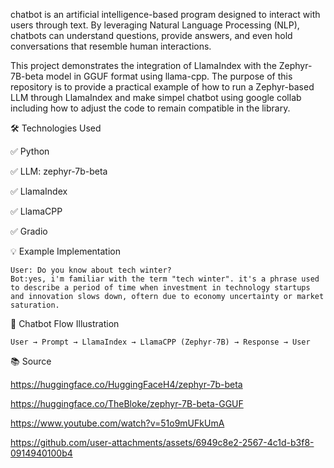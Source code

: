 chatbot is an artificial intelligence-based program designed to interact with users through text. By leveraging Natural Language Processing (NLP), chatbots can understand questions, provide answers, and even hold conversations that resemble human interactions.

This project demonstrates the integration of LlamaIndex with the Zephyr-7B-beta model in GGUF format using llama-cpp.
The purpose of this repository is to provide a practical example of how to run a Zephyr-based LLM through LlamaIndex and make simpel chatbot using google collab including how to adjust the code to remain compatible in the library.

🛠️ Technologies Used 

✅ Python 

✅ LLM: zephyr-7b-beta 

✅ LlamaIndex  

✅ LlamaCPP 

✅ Gradio  


💡 Example Implementation
````
User: Do you know about tech winter? 
Bot:yes, i'm familiar with the term "tech winter". it's a phrase used to describe a period of time when investment in technology startups and innovation slows down, oftern due to economy uncertainty or market saturation.
````
🔄 Chatbot Flow Illustration
````
User → Prompt → LlamaIndex → LlamaCPP (Zephyr-7B) → Response → User
````
📚 Source  

https://huggingface.co/HuggingFaceH4/zephyr-7b-beta 

https://huggingface.co/TheBloke/zephyr-7B-beta-GGUF 

https://www.youtube.com/watch?v=51o9mUFkUmA 


https://github.com/user-attachments/assets/6949c8e2-2567-4c1d-b3f8-0914940100b4
